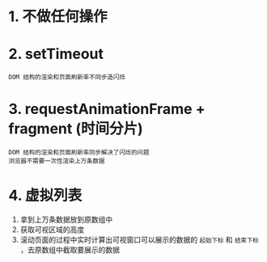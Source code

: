 # 1. 不做任何操作

# 2. setTimeout
    DOM 结构的渲染和页面刷新率不同步造闪烁

# 3. requestAnimationFrame + fragment       (时间分片)
    DOM 结构的渲染和页面刷新率同步解决了闪烁的问题
    浏览器不需要一次性渲染上万条数据

# 4. 虚拟列表
1. 拿到上万条数据放到原数组中
2. 获取可视区域的高度
3. 滚动页面的过程中实时计算出可视窗口可以展示的数据的 `起始下标` 和 `结束下标` ，去原数组中截取要展示的数据